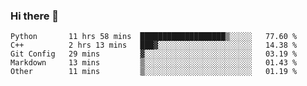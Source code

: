 ### Hi there 👋

<!--START_SECTION:waka-->

```text
Python       11 hrs 58 mins  ███████████████████▒░░░░░   77.60 %
C++          2 hrs 13 mins   ███▓░░░░░░░░░░░░░░░░░░░░░   14.38 %
Git Config   29 mins         ▓░░░░░░░░░░░░░░░░░░░░░░░░   03.19 %
Markdown     13 mins         ▒░░░░░░░░░░░░░░░░░░░░░░░░   01.43 %
Other        11 mins         ▒░░░░░░░░░░░░░░░░░░░░░░░░   01.19 %
```

<!--END_SECTION:waka-->

